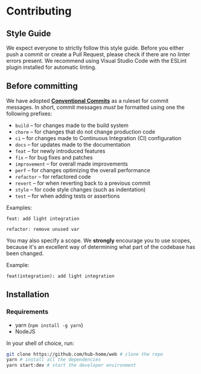 # Contributing

## Style Guide

We expect everyone to strictly follow this style guide.
Before you either push a commit or create a Pull Request, please check if there are no linter errors present. We recommend using Visual Studio Code with the ESLint plugin installed for automatic linting.

## Before committing

We have adopted **[Conventional Commits](https://www.conventionalcommits.org)** as a ruleset for commit messages. In short, commit messages *must* be formatted using one the following prefixes:

- `build` – for changes made to the build system
- `chore` – for changes that do not change production code
- `ci` – for changes made to Continuous Integration (CI) configuration
- `docs` – for updates made to the documentation
- `feat` – for newly introduced features
- `fix` – for bug fixes and patches
- `improvement` – for overall made improvements
- `perf` – for changes optimizing the overall performance
- `refactor` – for refactored code
- `revert` – for when reverting back to a previous commit
- `style` – for code style changes (such as indentation)
- `test` – for when adding tests or assertions

Examples:

`feat: add light integration`

`refactor: remove unused var`

You may also specify a scope. We **strongly** encourage you to use scopes, because it's an excellent way of determining what part of the codebase has been changed.

Example:

`feat(integration): add light integration`

## Installation

### Requirements

- yarn (`npm install -g yarn`)
- NodeJS

In your shell of choice, run:

```bash
git clone https://github.com/hub-home/web # clone the repo
yarn # install all the dependencies
yarn start:dev # start the developer environment
```